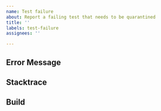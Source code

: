 ```yaml
---
name: Test failure
about: Report a failing test that needs to be quarantined
title: ''
labels: test-failure
assignees: ''

---
```


## Error Message

<!--
Provide the error message associated with the test failure, if applicable.
-->

## Stacktrace

<!--
Provide the stack trace associated with the test failure, if applicable.
-->

## Build

<!--
Provide a link to the build where the test failure occurred.
-->
